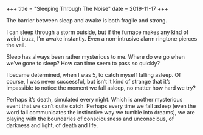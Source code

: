 +++
title = "Sleeping Through The Noise"
date = 2019-11-17
+++

The barrier between sleep and awake is both fragile and strong. 

I can sleep through a storm outside, but if the furnace makes any kind of weird buzz, I&#8217;m awake instantly. Even a non-intrusive alarm ringtone pierces the veil. 

Sleep has always been rather mysterious to me. Where do we go when we&#8217;ve gone to sleep? How can time seem to pass so quickly?

I became determined, when I was 5, to catch myself falling asleep. Of course, I was never successful, but isn&#8217;t it kind of strange that it&#8217;s impassible to notice the moment we fall asleep, no matter how hard we try?

Perhaps it&#8217;s death, simulated every night. Which is another mysterious event that we can&#8217;t quite catch. Perhaps every time we fall asleep (even the word fall communicates the instinctive way we tumble into dreams), we are playing with the boundaries of consciousness and unconscious, of darkness and light, of death and life.